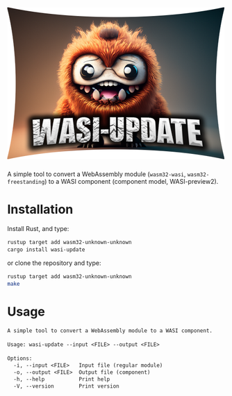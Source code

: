 ![WASI Update](logo.png)
========================

A simple tool to convert a WebAssembly module (`wasm32-wasi`, `wasm32-freestanding`) to a WASI component (component model, WASI-preview2).

# Installation

Install Rust, and type:

```sh
rustup target add wasm32-unknown-unknown
cargo install wasi-update
```

or clone the repository and type:

```sh
rustup target add wasm32-unknown-unknown
make
```

# Usage

```text
A simple tool to convert a WebAssembly module to a WASI component.

Usage: wasi-update --input <FILE> --output <FILE>

Options:
  -i, --input <FILE>   Input file (regular module)
  -o, --output <FILE>  Output file (component)
  -h, --help           Print help
  -V, --version        Print version
```
